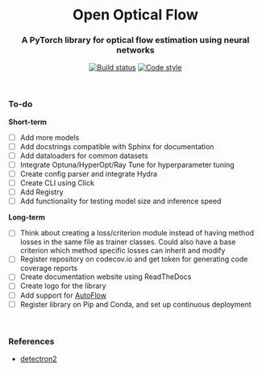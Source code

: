 <h1 align="center">Open Optical Flow</h1>
<h3 align="center">A PyTorch library for optical flow estimation using neural networks</h3>

<div align='center'>

[![Build status](https://github.com/neu-vig/openoptflow/actions/workflows/package-test.yml/badge.svg)](https://github.com/neu-vig/openoptflow/actions/workflows/package-test.yml)
[![Code style](https://github.com/neu-vig/openoptflow/actions/workflows/linting.yml/badge.svg)](https://github.com/neu-vig/openoptflow/actions/workflows/linting.yml)
<!-- [![Code coverage](https://github.com/neu-vig/openoptflow/actions/workflows/codecov.yml/badge.svg)](https://github.com/neu-vig/openoptflow/actions/workflows/codecov.yml) -->

</div>

<br>

### To-do

<b>Short-term</b>

- [ ] Add more models
- [ ] Add docstrings compatible with Sphinx for documentation
- [ ] Add dataloaders for common datasets
- [ ] Integrate Optuna/HyperOpt/Ray Tune for hyperparameter tuning
- [ ] Create config parser and integrate Hydra
- [ ] Create CLI using Click
- [ ] Add Registry
- [ ] Add functionality for testing model size and inference speed

<b>Long-term</b>

- [ ] Think about creating a loss/criterion module instead of having method losses in the same file as trainer classes. Could also have a base criterion which method specific losses can inherit and modify
- [ ] Register repository on codecov.io and get token for generating code coverage reports
- [ ] Create documentation website using ReadTheDocs
- [ ] Create logo for the library
- [ ] Add support for [AutoFlow](https://autoflow-google.github.io/#code)
- [ ] Register library on Pip and Conda, and set up continuous deployment

<br>

### References

- [detectron2](https://github.com/facebookresearch/detectron2)